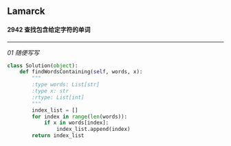 ## Lamarck &nbsp; &nbsp; &nbsp;
#### 2942  查找包含给定字符的单词
---


*01  随便写写*
```python
class Solution(object):
    def findWordsContaining(self, words, x):
        """
        :type words: List[str]
        :type x: str
        :rtype: List[int]
        """
        index_list = []
        for index in range(len(words)):
            if x in words[index]:
                index_list.append(index)
        return index_list
```



